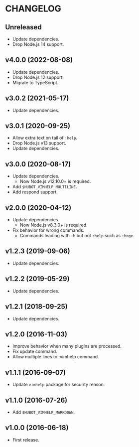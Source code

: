 # CHANGELOG

## Unreleased

- Update dependencies.
- Drop Node.js 14 support.


## v4.0.0 (2022-08-08)

- Update dependencies.
- Drop Node.js 12 support.
- Migrate to TypeScript.


## v3.0.2 (2021-05-17)

- Update dependencies.


## v3.0.1 (2020-09-25)

- Allow extra text on tail of `:help`.
- Drop Node.js v13 support.
- Update dependencies.


## v3.0.0 (2020-08-17)

- Update dependencies.
  - Now Node.js v12.10.0+ is required.
- Add `$HUBOT_VIMHELP_MULTILINE`.
- Add respond support.


## v2.0.0 (2020-04-12)

- Update dependencies.
  - Now Node.js v8.3.0+ is required.
- Fix behavior for wrong commands.
  - Commands leading with `:h` but not `:help` such as `:hoge`.


## v1.2.3 (2019-09-06)

- Update dependencies.


## v1.2.2 (2019-05-29)

- Update dependencies.


## v1.2.1 (2018-09-25)

- Update dependencies.


## v1.2.0 (2016-11-03)

- Improve behavior when many plugins are processed.
- Fix update command.
- Allow multiple lines to :vimhelp command.


## v1.1.1 (2016-09-07)

- Update `vimhelp` package for security reason.


## v1.1.0 (2016-07-26)

- Add `$HUBOT_VIMHELP_MARKDOWN`.


## v1.0.0 (2016-06-18)

- First release.
